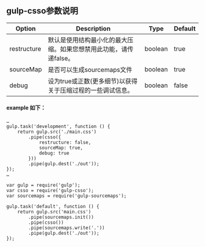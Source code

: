 ## gulp-csso参数说明
| Option                         | Description     | Type | Default |
|--------------------------------|-----------------|------|---------|
| restructure | 默认是使用结构最小化的最大压缩。如果您想禁用此功能，请传递false。 | boolean | true |
| sourceMap | 是否可以生成sourcemaps文件 | boolean | true |
| debug | 设为true或正数(更多细节)以获得关于压缩过程的一些调试信息。 | boolean | false |
#### example 如下：
```
…
gulp.task('development', function () {
    return gulp.src('./main.css')
        .pipe(csso({
            restructure: false,
            sourceMap: true,
            debug: true
        }))
        .pipe(gulp.dest('./out'));
});         
…
```
```
var gulp = require('gulp');
var csso = require('gulp-csso');
var sourcemaps = require('gulp-sourcemaps');
 
gulp.task('default', function () {
    return gulp.src('main.css')
        .pipe(sourcemaps.init())
        .pipe(csso())
        .pipe(sourcemaps.write('.'))
        .pipe(gulp.dest('./out'));
});
```